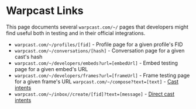 # Warpcast Links

This page documents several `warpcast.com/~/` pages that developers might find useful both in testing and in their official integrations.
- `warpcast.com/~/profiles/[fid]` - Profile page for a given profile's FID
- `warpcast.com/~/conversations/[hash]` - Conversation page for a given cast's hash
- `warpcast.com/~/developers/embeds?url=[embedUrl]` - Embed testing page for a given embed's URL
- `warpcast.com/~/developers/frames?url=[frameUrl]` - Frame testing page for a given frame's URL
`warpcast.com/~/compose?text=[text]` - [Cast intents](/reference/warpcast/cast-intents)
- `warpcast.com/~/inbox//create/[fid]?text=[message]` - [Direct cast intents](/reference/warpcast/direct-casts#direct-cast-intents)